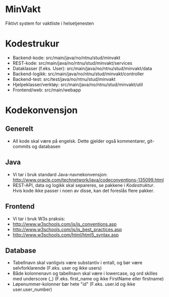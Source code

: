 # MinVakt
Fiktivt system for vaktliste i helsetjenesten

# Kodestrukur
- Backend-kode: src/main/java/no/ntnu/stud/minvakt
- REST-kode: src/main/java/no/ntnu/stud/minvakt/services
- Dataklasser (f.eks. User): src/main/java/no/ntnu/stud/minvakt/data
- Backend-logikk: src/main/java/no/ntnu/stud/minvakt/controller
- Backend-test: src/test/java/no/ntnu/stud/minvakt
- Hjelpeklasser/verktøy: src/main/java/no/ntnu/stud/minvakt/util
- Frontend/web: src/main/webapp

# Kodekonvensjon
## Generelt
- All kode skal være på engelsk. Dette gjelder også kommentarer, git-commits og databasen

## Java
- Vi tar i bruk standard Java-navnekonvensjon: http://www.oracle.com/technetwork/java/codeconventions-135099.html
- REST-API, data og logikk skal separeres, se pakkene i _Kodestruktur_. Hvis kode ikke passer i noen av disse, kan det foreslås flere pakker.

## Frontend
- Vi tar i bruk W3s praksis: 
- http://www.w3schools.com/js/js_conventions.asp
- http://www.w3schools.com/js/js_best_practices.asp
- http://www.w3schools.com/html/html5_syntax.asp

## Database
- Tabellnavn skal vanligvis være substantiv i entall, og bør være selvforklarende (F.eks. user og ikke users)
- Både kolonnenavn og tabellnavn skal være i lowercase, og ord skilles med underscore (\_) (F.eks. first_name og ikke FirstName eller firstname)
- Løpenummer-kolonner bør hete "id" (F.eks. user.id og ikke user.user_number)

